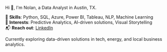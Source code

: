 Hi 👋, I'm Nolan, a Data Analyst in Austin, TX.

🔧 **Skills**: Python, SQL, Azure, Power BI, Tableau, NLP, Machine Learning  
🚀 **Interests**: Predictive Analytics, AI-driven solutions, Visual Storytelling  
📬 **Reach out**: [LinkedIn](https://www.linkedin.com/in/nolan-kincaid-8b60281a5)

Currently exploring data-driven solutions in tech, energy, and local business analytics.
